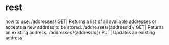 # rest
how to use:
/addresses/                 GET| Returns a list of all available addresses or accepts a new address to be stored.
/addresses/{addressId}/     GET| Returns an existing address.
/addresses/{addressId}/     PUT| Updates an existing address
